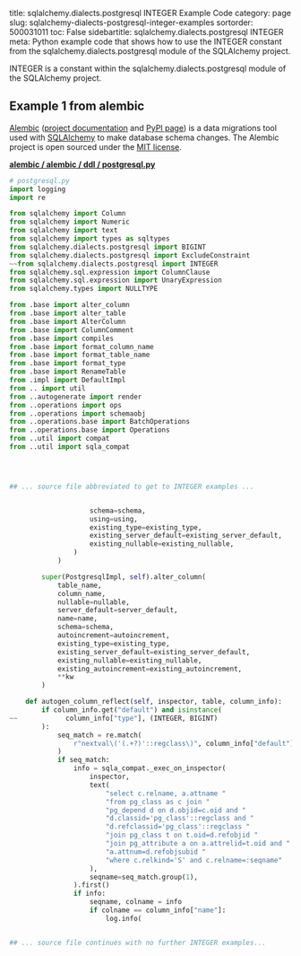 title: sqlalchemy.dialects.postgresql INTEGER Example Code
category: page
slug: sqlalchemy-dialects-postgresql-integer-examples
sortorder: 500031011
toc: False
sidebartitle: sqlalchemy.dialects.postgresql INTEGER
meta: Python example code that shows how to use the INTEGER constant from the sqlalchemy.dialects.postgresql module of the SQLAlchemy project.


INTEGER is a constant within the sqlalchemy.dialects.postgresql module of the SQLAlchemy project.


## Example 1 from alembic
[Alembic](https://github.com/sqlalchemy/alembic)
([project documentation](https://alembic.sqlalchemy.org/) and
[PyPI page](https://pypi.org/project/alembic/))
is a data migrations tool used with [SQLAlchemy](/sqlalchemy.html) to make
database schema changes. The Alembic project is open sourced under the
[MIT license](https://github.com/sqlalchemy/alembic/blob/master/LICENSE).

[**alembic / alembic / ddl / postgresql.py**](https://github.com/sqlalchemy/alembic/blob/master/alembic/ddl/postgresql.py)

```python
# postgresql.py
import logging
import re

from sqlalchemy import Column
from sqlalchemy import Numeric
from sqlalchemy import text
from sqlalchemy import types as sqltypes
from sqlalchemy.dialects.postgresql import BIGINT
from sqlalchemy.dialects.postgresql import ExcludeConstraint
~~from sqlalchemy.dialects.postgresql import INTEGER
from sqlalchemy.sql.expression import ColumnClause
from sqlalchemy.sql.expression import UnaryExpression
from sqlalchemy.types import NULLTYPE

from .base import alter_column
from .base import alter_table
from .base import AlterColumn
from .base import ColumnComment
from .base import compiles
from .base import format_column_name
from .base import format_table_name
from .base import format_type
from .base import RenameTable
from .impl import DefaultImpl
from .. import util
from ..autogenerate import render
from ..operations import ops
from ..operations import schemaobj
from ..operations.base import BatchOperations
from ..operations.base import Operations
from ..util import compat
from ..util import sqla_compat




## ... source file abbreviated to get to INTEGER examples ...


                    schema=schema,
                    using=using,
                    existing_type=existing_type,
                    existing_server_default=existing_server_default,
                    existing_nullable=existing_nullable,
                )
            )

        super(PostgresqlImpl, self).alter_column(
            table_name,
            column_name,
            nullable=nullable,
            server_default=server_default,
            name=name,
            schema=schema,
            autoincrement=autoincrement,
            existing_type=existing_type,
            existing_server_default=existing_server_default,
            existing_nullable=existing_nullable,
            existing_autoincrement=existing_autoincrement,
            **kw
        )

    def autogen_column_reflect(self, inspector, table, column_info):
        if column_info.get("default") and isinstance(
~~            column_info["type"], (INTEGER, BIGINT)
        ):
            seq_match = re.match(
                r"nextval\('(.+?)'::regclass\)", column_info["default"]
            )
            if seq_match:
                info = sqla_compat._exec_on_inspector(
                    inspector,
                    text(
                        "select c.relname, a.attname "
                        "from pg_class as c join "
                        "pg_depend d on d.objid=c.oid and "
                        "d.classid='pg_class'::regclass and "
                        "d.refclassid='pg_class'::regclass "
                        "join pg_class t on t.oid=d.refobjid "
                        "join pg_attribute a on a.attrelid=t.oid and "
                        "a.attnum=d.refobjsubid "
                        "where c.relkind='S' and c.relname=:seqname"
                    ),
                    seqname=seq_match.group(1),
                ).first()
                if info:
                    seqname, colname = info
                    if colname == column_info["name"]:
                        log.info(


## ... source file continues with no further INTEGER examples...

```

